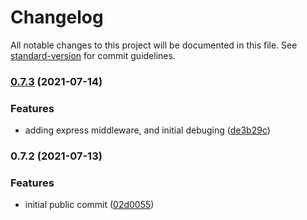 # Changelog

All notable changes to this project will be documented in this file. See [standard-version](https://github.com/conventional-changelog/standard-version) for commit guidelines.

### [0.7.3](https://github.com/kionin/blueauth/compare/v0.7.2...v0.7.3) (2021-07-14)


### Features

* adding express middleware, and initial debuging ([de3b29c](https://github.com/kionin/blueauth/commit/de3b29c66161aafc6c0b80fdab675ccc70e5872b))

### 0.7.2 (2021-07-13)


### Features

* initial public commit ([02d0055](https://github.com/kionin/blueauth/commit/02d0055843fd10cd0892e62bf8d91e6c7826f0d1))
